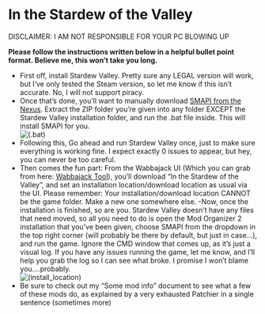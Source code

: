 # In the Stardew of the Valley

DISCLAIMER: I AM NOT RESPONSIBLE FOR YOUR PC BLOWING UP

**Please follow the instructions written below in a helpful bullet point format. Believe me, this won’t take you long.**

- First off, install Stardew Valley. Pretty sure any LEGAL version will work, but I’ve only tested the Steam version, so let me know if this isn’t accurate. No, I will not support piracy.
- Once that’s done, you’ll want to manually download [SMAPI from the Nexus](https://www.nexusmods.com/stardewvalley/mods/2400?tab=files). Extract the ZIP folder you’re given into any folder EXCEPT the Stardew Valley installation folder, and run the .bat file inside. This will install SMAPI for you.\
 ![(.bat)](images/install_on_Windows.bat.png)
- Following this, Go ahead and run Stardew Valley once, just to make sure everything is working fine. I expect exactly 0 issues to appear, but hey, you can never be too careful.
- Then comes the fun part: From the Wabbajack UI (Which you can grab from here: [Wabbajack Tool](https://www.wabbajack.org/#/)), you’ll download “In the Stardew of the Valley”, and set an installation location/download location as usual via the UI. Please remember: Your installation/download location CANNOT be the game folder. Make a new one somewhere else.
-Now, once the installation is finished, so are you. Stardew Valley doesn’t have any files that need moved, so all you need to do is open the Mod Organizer 2 installation that you’ve been given, choose SMAPI from the dropdown in the top right corner (will probably be there by default, but just in case…), and run the game. Ignore the CMD window that comes up, as it’s just a visual log. If you have any issues running the game, let me know, and I’ll help you grab the log so I can see what broke. I promise I won’t blame you….probably.\
![(install_location)](images/install_location.png)
- Be sure to check out my “Some mod info” document to see what a few of these mods do, as explained by a very exhausted Patchier in a single sentence (sometimes more)
